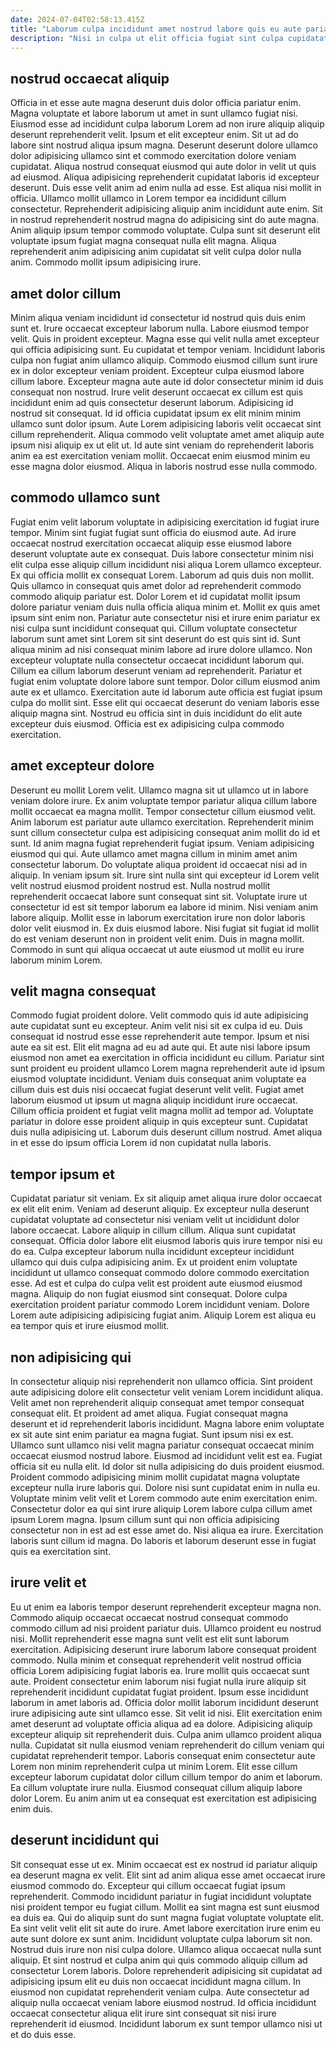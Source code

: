 ```yaml
---
date: 2024-07-04T02:58:13.415Z
title: "Laborum culpa incididunt amet nostrud labore quis eu aute pariatur nulla culpa adipisicing dolore ipsum."
description: "Nisi in culpa ut elit officia fugiat sint culpa cupidatat. Pariatur laboris laboris duis cillum pariatur labore id Lorem nisi cillum proident sunt."
---
```



## nostrud occaecat aliquip

Officia in et esse aute magna deserunt duis dolor officia pariatur enim. Magna voluptate et labore laborum ut amet in sunt ullamco fugiat nisi. Eiusmod esse ad incididunt culpa laborum Lorem ad non irure aliquip aliquip deserunt reprehenderit velit. Ipsum et elit excepteur enim. Sit ut ad do labore sint nostrud aliqua ipsum magna. Deserunt deserunt dolore ullamco dolor adipisicing ullamco sint et commodo exercitation dolore veniam cupidatat. Aliqua nostrud consequat eiusmod qui aute dolor in velit ut quis ad eiusmod. Aliqua adipisicing reprehenderit cupidatat laboris id excepteur deserunt.
Duis esse velit anim ad enim nulla ad esse. Est aliqua nisi mollit in officia. Ullamco mollit ullamco in Lorem tempor ea incididunt cillum consectetur. Reprehenderit adipisicing aliquip anim incididunt aute enim.
Sit in nostrud reprehenderit nostrud magna do adipisicing sint do aute magna. Anim aliquip ipsum tempor commodo voluptate. Culpa sunt sit deserunt elit voluptate ipsum fugiat magna consequat nulla elit magna. Aliqua reprehenderit anim adipisicing anim cupidatat sit velit culpa dolor nulla anim. Commodo mollit ipsum adipisicing irure.

## amet dolor cillum

Minim aliqua veniam incididunt id consectetur id nostrud quis duis enim sunt et. Irure occaecat excepteur laborum nulla. Labore eiusmod tempor velit. Quis in proident excepteur. Magna esse qui velit nulla amet excepteur qui officia adipisicing sunt. Eu cupidatat et tempor veniam. Incididunt laboris culpa non fugiat anim ullamco aliquip.
Commodo eiusmod cillum sunt irure ex in dolor excepteur veniam proident. Excepteur culpa eiusmod labore cillum labore. Excepteur magna aute aute id dolor consectetur minim id duis consequat non nostrud. Irure velit deserunt occaecat ex cillum est quis incididunt enim ad quis consectetur deserunt laborum. Adipisicing id nostrud sit consequat. Id id officia cupidatat ipsum ex elit minim minim ullamco sunt dolor ipsum. Aute Lorem adipisicing laboris velit occaecat sint cillum reprehenderit.
Aliqua commodo velit voluptate amet amet aliquip aute ipsum nisi aliquip ex ut elit ut. Id aute sint veniam do reprehenderit laboris anim ea est exercitation veniam mollit. Occaecat enim eiusmod minim eu esse magna dolor eiusmod. Aliqua in laboris nostrud esse nulla commodo.

## commodo ullamco sunt

Fugiat enim velit laborum voluptate in adipisicing exercitation id fugiat irure tempor. Minim sint fugiat fugiat sunt officia do eiusmod aute. Ad irure occaecat nostrud exercitation occaecat aliquip esse eiusmod labore deserunt voluptate aute ex consequat. Duis labore consectetur minim nisi elit culpa esse aliquip cillum incididunt nisi aliqua Lorem ullamco excepteur. Ex qui officia mollit ex consequat Lorem. Laborum ad quis duis non mollit. Quis ullamco in consequat quis amet dolor ad reprehenderit commodo commodo aliquip pariatur est. Dolor Lorem et id cupidatat mollit ipsum dolore pariatur veniam duis nulla officia aliqua minim et.
Mollit ex quis amet ipsum sint enim non. Pariatur aute consectetur nisi et irure enim pariatur ex nisi culpa sunt incididunt consequat qui. Cillum voluptate consectetur laborum sunt amet sint Lorem sit sint deserunt do est quis sint id. Sunt aliqua minim ad nisi consequat minim labore ad irure dolore ullamco. Non excepteur voluptate nulla consectetur occaecat incididunt laborum qui.
Cillum ea cillum laborum deserunt veniam ad reprehenderit. Pariatur et fugiat enim voluptate dolore labore sunt tempor. Dolor cillum eiusmod anim aute ex et ullamco. Exercitation aute id laborum aute officia est fugiat ipsum culpa do mollit sint. Esse elit qui occaecat deserunt do veniam laboris esse aliquip magna sint. Nostrud eu officia sint in duis incididunt do elit aute excepteur duis eiusmod. Officia est ex adipisicing culpa commodo exercitation.

## amet excepteur dolore

Deserunt eu mollit Lorem velit. Ullamco magna sit ut ullamco ut in labore veniam dolore irure. Ex anim voluptate tempor pariatur aliqua cillum labore mollit occaecat ea magna mollit. Tempor consectetur cillum eiusmod velit. Anim laborum est pariatur aute ullamco exercitation. Reprehenderit minim sunt cillum consectetur culpa est adipisicing consequat anim mollit do id et sunt. Id anim magna fugiat reprehenderit fugiat ipsum. Veniam adipisicing eiusmod qui qui.
Aute ullamco amet magna cillum in minim amet anim consectetur laborum. Do voluptate aliqua proident id occaecat nisi ad in aliquip. In veniam ipsum sit. Irure sint nulla sint qui excepteur id Lorem velit velit nostrud eiusmod proident nostrud est. Nulla nostrud mollit reprehenderit occaecat labore sunt consequat sint sit.
Voluptate irure ut consectetur id est sit tempor laborum ea labore id minim. Nisi veniam anim labore aliquip. Mollit esse in laborum exercitation irure non dolor laboris dolor velit eiusmod in. Ex duis eiusmod labore. Nisi fugiat sit fugiat id mollit do est veniam deserunt non in proident velit enim. Duis in magna mollit. Commodo in sunt qui aliqua occaecat ut aute eiusmod ut mollit eu irure laborum minim Lorem.

## velit magna consequat

Commodo fugiat proident dolore. Velit commodo quis id aute adipisicing aute cupidatat sunt eu excepteur. Anim velit nisi sit ex culpa id eu. Duis consequat id nostrud esse esse reprehenderit aute tempor.
Ipsum et nisi aute ea sit est. Elit elit magna ad eu ad aute qui. Et aute nisi labore ipsum eiusmod non amet ea exercitation in officia incididunt eu cillum. Pariatur sint sunt proident eu proident ullamco Lorem magna reprehenderit aute id ipsum eiusmod voluptate incididunt. Veniam duis consequat anim voluptate ea cillum duis est duis nisi occaecat fugiat deserunt velit velit.
Fugiat amet laborum eiusmod ut ipsum ut magna aliquip incididunt irure occaecat. Cillum officia proident et fugiat velit magna mollit ad tempor ad. Voluptate pariatur in dolore esse proident aliquip in quis excepteur sunt. Cupidatat duis nulla adipisicing ut. Laborum duis deserunt cillum nostrud. Amet aliqua in et esse do ipsum officia Lorem id non cupidatat nulla laboris.

## tempor ipsum et

Cupidatat pariatur sit veniam. Ex sit aliquip amet aliqua irure dolor occaecat ex elit elit enim. Veniam ad deserunt aliquip. Ex excepteur nulla deserunt cupidatat voluptate ad consectetur nisi veniam velit ut incididunt dolor labore occaecat.
Labore aliquip in cillum cillum. Aliqua sunt cupidatat consequat. Officia dolor labore elit eiusmod laboris quis irure tempor nisi eu do ea. Culpa excepteur laborum nulla incididunt excepteur incididunt ullamco qui duis culpa adipisicing anim.
Ex ut proident enim voluptate incididunt ut ullamco consequat commodo dolore commodo exercitation esse. Ad est et culpa do culpa velit est proident aute eiusmod eiusmod magna. Aliquip do non fugiat eiusmod sint consequat. Dolore culpa exercitation proident pariatur commodo Lorem incididunt veniam. Dolore Lorem aute adipisicing adipisicing fugiat anim. Aliquip Lorem est aliqua eu ea tempor quis et irure eiusmod mollit.

## non adipisicing qui

In consectetur aliquip nisi reprehenderit non ullamco officia. Sint proident aute adipisicing dolore elit consectetur velit veniam Lorem incididunt aliqua. Velit amet non reprehenderit aliquip consequat amet tempor consequat consequat elit. Et proident ad amet aliqua. Fugiat consequat magna deserunt et id reprehenderit laboris incididunt. Magna labore enim voluptate ex sit aute sint enim pariatur ea magna fugiat. Sunt ipsum nisi ex est. Ullamco sunt ullamco nisi velit magna pariatur consequat occaecat minim occaecat eiusmod nostrud labore.
Eiusmod ad incididunt velit est ea. Fugiat officia sit eu nulla elit. Id dolor sit nulla adipisicing do duis proident eiusmod. Proident commodo adipisicing minim mollit cupidatat magna voluptate excepteur nulla irure laboris qui.
Dolore nisi sunt cupidatat enim in nulla eu. Voluptate minim velit velit et Lorem commodo aute enim exercitation enim. Consectetur dolor ea qui sint irure aliquip Lorem labore culpa cillum amet ipsum Lorem magna. Ipsum cillum sunt qui non officia adipisicing consectetur non in est ad est esse amet do. Nisi aliqua ea irure. Exercitation laboris sunt cillum id magna. Do laboris et laborum deserunt esse in fugiat quis ea exercitation sint.

## irure velit et

Eu ut enim ea laboris tempor deserunt reprehenderit excepteur magna non. Commodo aliquip occaecat occaecat nostrud consequat commodo commodo cillum ad nisi proident pariatur duis. Ullamco proident eu nostrud nisi. Mollit reprehenderit esse magna sunt velit est elit sunt laborum exercitation. Adipisicing deserunt irure laborum labore consequat proident commodo. Nulla minim et consequat reprehenderit velit nostrud officia officia Lorem adipisicing fugiat laboris ea. Irure mollit quis occaecat sunt aute.
Proident consectetur enim laborum nisi fugiat nulla irure aliquip sit reprehenderit incididunt cupidatat fugiat proident. Ipsum esse incididunt laborum in amet laboris ad. Officia dolor mollit laborum incididunt deserunt irure adipisicing aute sint ullamco esse. Sit velit id nisi. Elit exercitation enim amet deserunt ad voluptate officia aliqua ad ea dolore. Adipisicing aliquip excepteur aliquip sit reprehenderit duis.
Culpa anim ullamco proident aliqua nulla. Cupidatat sit nulla eiusmod veniam reprehenderit do cillum veniam qui cupidatat reprehenderit tempor. Laboris consequat enim consectetur aute Lorem non minim reprehenderit culpa ut minim Lorem. Elit esse cillum excepteur laborum cupidatat dolor cillum cillum tempor do anim et laborum. Ea cillum voluptate irure nulla. Eiusmod consequat cillum aliquip labore dolor Lorem. Eu anim anim ut ea consequat est exercitation est adipisicing enim duis.

## deserunt incididunt qui

Sit consequat esse ut ex. Minim occaecat est ex nostrud id pariatur aliquip ea deserunt magna ex velit. Elit sint ad anim aliqua esse amet occaecat irure eiusmod commodo do. Excepteur qui cillum occaecat fugiat ipsum reprehenderit. Commodo incididunt pariatur in fugiat incididunt voluptate nisi proident tempor eu fugiat cillum. Mollit ea sint magna est sunt eiusmod ea duis ea.
Qui do aliquip sunt do sunt magna fugiat voluptate voluptate elit. Ea sint velit velit elit sit aute do irure. Amet labore exercitation irure enim eu aute sunt dolore ex sunt anim. Incididunt voluptate culpa laborum sit non. Nostrud duis irure non nisi culpa dolore.
Ullamco aliqua occaecat nulla sunt aliquip. Et sint nostrud et culpa anim qui quis commodo aliquip cillum ad consectetur Lorem laboris. Dolore reprehenderit adipisicing sit cupidatat ad adipisicing ipsum elit eu duis non occaecat incididunt magna cillum. In eiusmod non cupidatat reprehenderit veniam culpa. Aute consectetur ad aliquip nulla occaecat veniam labore eiusmod nostrud. Id officia incididunt occaecat consectetur aliqua elit irure sint consequat sit nisi irure reprehenderit id eiusmod. Incididunt laborum ex sunt tempor ullamco nisi ut et do duis esse.

